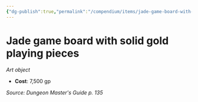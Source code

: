 ```yaml
---
{"dg-publish":true,"permalink":"/compendium/items/jade-game-board-with-solid-gold-playing-pieces/","tags":["compendium/src/5e/dmg","item/wealth/art-object"]}
---
```


# Jade game board with solid gold playing pieces
*Art object*  

- **Cost**: 7,500 gp

*Source: Dungeon Master's Guide p. 135*